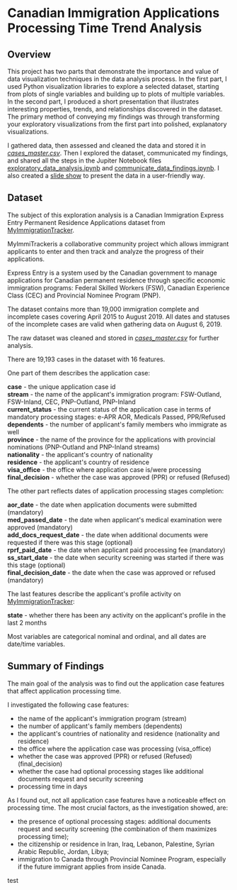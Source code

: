 # Canadian Immigration Applications Processing Time Trend Analysis

## Overview

This project has two parts that demonstrate the importance and value of data visualization techniques in the data analysis process. In the first part, I used Python visualization libraries to explore a selected dataset, starting from plots of single variables and building up to plots of multiple variables. In the second part, I produced a short presentation that illustrates interesting properties, trends, and relationships discovered in the dataset. The primary method of conveying my findings was through transforming your exploratory visualizations from the first part into polished, explanatory visualizations.

I gathered data, then assessed and cleaned the data and stored it in [*cases_master.csv*](https://github.com/aquamila/UDACITY_DAND_Communicate_Data_Findings/blob/main/cases_master.csv). Then I explored the dataset, communicated my findings, and shared all the steps in the Jupiter Notebook files [exploratory_data_analysis.ipynb](https://github.com/aquamila/UDACITY_DAND_Communicate_Data_Findings/blob/main/exploratory_data_analysis.ipynb) and [communicate_data_findings.ipynb](https://github.com/aquamila/UDACITY_DAND_Communicate_Data_Findings/blob/main/communicate_data_findings.ipynb). I also created a [slide show](https://canadakaknado.info/all/communicate_data_findings.slides.html#/) to present the data in a user-friendly way. 

## Dataset

The subject of this exploration analysis is a Canadian Immigration Express Entry Permanent Residence Applications dataset from [MyImmigrationTracker](https://www.myimmitracker.com). 

MyImmiTrackeris a collaborative community project which allows immigrant applicants to enter and then track and analyze the progress of their applications.

Express Entry is a system used by the Canadian government to manage applications for Canadian permanent residence through specific economic immigration programs: Federal Skilled Workers (FSW), Canadian Experience Class (CEC) and Provincial Nominee Program (PNP).

The dataset contains more than 19,000 immigration complete and incomplete cases covering April 2015 to August 2019. All dates and statuses of the incomplete cases are valid when gathering data on August 6, 2019.

The raw dataset was cleaned and stored in [*cases_master.csv*](https://github.com/aquamila/UDACITY_DAND_Communicate_Data_Findings/blob/main/cases_master.csv) for further analysis.

There are 19,193 cases in the dataset with 16 features. 

One part of them describes the application case:   

**case** - the unique application case id   
**stream** - the name of the applicant's immigration program: FSW-Outland, FSW-Inland, CEC, PNP-Outland, PNP-Inland    
**current_status** - the current status of the application case in terms of mandatory processing stages: e-APR AOR, Medicals Passed, PPR/Refused      
**dependents** - the number of applicant's family members who immigrate as well       
**province**  - the name of the province for the applications with provincial nominations (PNP-Outland and PNP-Inland streams)      
**nationality** - the applicant's country of nationality      
**residence** - the applicant's country of residence      
**visa_office** - the office where application case is/were processing      
**final_decision** - whether the case was approved (PPR) or refused (Refused)

The other part reflects dates of application processing stages completion:             

**aor_date** - the date when application documents were submitted (mandatory)   
**med_passed_date**  - the date when applicant's medical examination were approved (mandatory)                  
**add_docs_request_date** - the date when additional documents were requested if there was this stage (optional)     
**rprf_paid_date** - the date when applicant paid processing fee (mandatory)          
**ss_start_date** - the date when security screening was started if there was this stage (optional)        
**final_decision_date** - the date when the case was approved or refused (mandatory)     

The last features describe the applicant's profile activity on [MyImmigrationTracker](https://www.myimmitracker.com):   

**state** - whether there has been any activity on the applicant's profile in the last 2 months     

Most variables are categorical nominal and ordinal, and all dates are date/time variables.


## Summary of Findings

The main goal of the analysis was to find out the application case features that affect application processing time.

I investigated the following case features: 

- the name of the applicant's immigration program (stream)
- the number of applicant's family members (dependents)
- the applicant's countries of nationality and residence (nationality and residence)
- the office where the application case was processing (visa_office) 
- whether the case was approved (PPR) or refused (Refused) (final_decision)
- whether the case had optional processing stages like additional documents request and security screening 
- processing time in days 

As I found out, not all application case features have a noticeable effect on processing time. The most crucial factors, as the investigation showed, are:

- the presence of optional processing stages: additional documents request and security screening (the combination of them maximizes processing time);
- the citizenship or residence in Iran, Iraq, Lebanon, Palestine, Syrian Arabic Republic, Jordan, Libya;
- immigration to Canada through Provincial Nominee Program, especially if the future immigrant applies from inside Canada.

test
